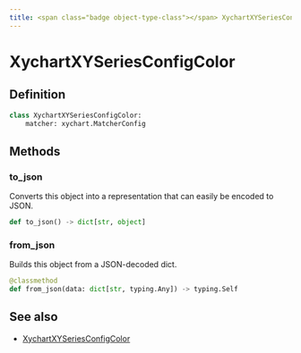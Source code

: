 ```yaml
---
title: <span class="badge object-type-class"></span> XychartXYSeriesConfigColor
---
```

# <span class="badge object-type-class"></span> XychartXYSeriesConfigColor

## Definition

```python
class XychartXYSeriesConfigColor:
    matcher: xychart.MatcherConfig
```
## Methods

### <span class="badge object-method"></span> to_json

Converts this object into a representation that can easily be encoded to JSON.

```python
def to_json() -> dict[str, object]
```

### <span class="badge object-method"></span> from_json

Builds this object from a JSON-decoded dict.

```python
@classmethod
def from_json(data: dict[str, typing.Any]) -> typing.Self
```

## See also

 * <span class="badge builder"></span> [XychartXYSeriesConfigColor](./builder-XychartXYSeriesConfigColor.md)

